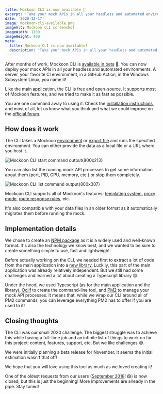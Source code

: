 ```yaml
---
title: Mockoon CLI is now available 🥳
excerpt: 'Take your mock APIs in all your headless and automated environments with the new CLI: servers, CI, GitHub Action, WSL, etc.'
date: '2020-12-17'
image: mockoon-cli-available.png
imageAlt: Mockoon CLI screenshot
imageWidth: 1200
imageHeight: 400
meta:
  title: Mockoon CLI is now available!
  description: 'Take your mock APIs in all your headless and automated environments with the new CLI: servers, CI, GitHub Action, WSL, etc.'
---
```


After months of work, Mockoon CLI is [available in beta](https://github.com/mockoon/cli) 🚀. You can now deploy your mock APIs in all your headless and automated environments. A server, your favorite CI environment, in a GitHub Action, in the Windows Subsystem Linux, you name it!

Like the main application, the CLI is free and open-source. It supports most of Mockoon features, and we tried to make it as fast as possible.

You are one command away to using it. Check the [installation instructions](https://github.com/mockoon/cli#installation), and most of all, let us know what you think and what we could improve on the [official forum](https://github.com/mockoon/cli/discussions).

## How does it work

The CLI takes a Mockoon [environment](docs:mockoon-data-files/sharing-mock-api-files) or [export file](docs:mockoon-data-files/import-export-mockoon-format) and runs the specified environment. You can either provide the data as a local file or a URL where you host it.

![Mockoon CLI start command output{800x213}](/images/blog/cli-available/cli-mockoon-start.png)

You can also list the running mock API processes to get some information about them (port, PID, CPU, memory, etc.) or stop them completely.

![Mockoon CLI list command output{800x307}](/images/blog/cli-available/cli-mockoon-list.png)

Mockoon CLI supports all of Mockoon's features: [templating system](https://mockoon.com/docs/latest/templating/overview/), [proxy mode](https://mockoon.com/docs/latest/proxy-mode/), [route response rules](https://mockoon.com/docs/latest/route-responses/dynamic-rules/), etc.

It's also compatible with your data files in an older format as it automatically migrates them before running the mock.

## Implementation details

We chose to create an [NPM package](https://www.npmjs.com/package/@mockoon/cli) as it is a widely used and well-known format. It's also the technology we know best, and we wanted to be sure to create something simple to use, fast and lightweight.

Before actually working on the CLI, we needed first to extract a lot of code from the main application into a [new library](https://github.com/mockoon/commons). Luckily, this part of the main application was already relatively independent. But we still had some challenges and learned a lot about creating a Typescript library 😄.

Under the hood, we used Typescript (as for the main application and the library), [Oclif](https://oclif.io/) to create the command-line tool, and [PM2](https://pm2.keymetrics.io/docs/usage/pm2-api/) to manage your mock API processes.
It means that, while we wrap our CLI around all of PM2 commands, you can leverage everything PM2 has to offer if you are used to it!

## Closing thoughts

The CLI was our small 2020 challenge. The biggest struggle was to achieve this while having a full-time job and an infinite list of things to work on for this project: content, features, support, etc. But we like challenges 😅.

We were initially planning a beta release for November. It seems the initial estimation wasn't that off!

We hope that you will love using this tool as much as we loved creating it!

One of the oldest requests from our users ([September 2018](https://github.com/mockoon/cli/issues/1)! 😱) is now closed, but this is just the beginning! More improvements are already in the pipe. Stay tuned!
